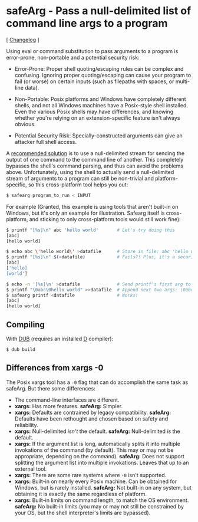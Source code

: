 safeArg - Pass a null-delimited list of command line args to a program
======================================================================

[ [Changelog](https://github.com/Abscissa/safeArg/blob/master/CHANGELOG.md) ]

Using eval or command substitution to pass arguments to a program is error-prone, non-portable and a potential security risk:

- Error-Prone: Proper shell quoting/escaping rules can be complex and confusing. Ignoring proper quoting/escaping can cause your program to fail (or worse) on certain inputs (such as filepaths with spaces, or multi-line data).

- Non-Portable: Posix platforms and Windows have completely different shells, and not all Windows machines have a Posix-style shell installed. Even the various Posix shells may have differences, and knowing whether you're relying on an extension-specific feature isn't always obvious.

- Potential Security Risk: Specially-constructed arguments can give an attacker full shell access.

A [recommended solution](http://stackoverflow.com/questions/30720364/honoring-quoting-in-reading-shell-arguments-from-a-file)
is to use a null-delimited stream for sending the output of one command to the command line of another. This completely bypasses the shell's command parsing, and thus can avoid the problems above. Unfortunately, using the shell to actually send a null-delimited stream of arguments to a program can still be non-trivial and platform-specific, so this cross-platform tool helps you out:

```bash
$ safearg program_to_run < INPUT
```

For example (Granted, this example is using tools that aren't built-in on Windows, but it's only an example for illustration. Safearg itself is cross-platform, and sticking to only cross-platform tools would still work fine):
```bash
$ printf "[%s]\n" abc 'hello world'       # Let's try doing this
[abc]
[hello world]

$ echo abc \'hello world\' >datafile      # Store in file: abc 'hello world'
$ printf "[%s]\n" $(<datafile)            # Fails?! Plus, it's a security risk :(
[abc]
['hello]
[world']

$ echo -n '[%s]\n' >datafile              # Send printf's first arg to datafile
$ printf "\0abc\0hello world" >>datafile  # Append next two args: \0abc\0hello world
$ safearg printf <datafile                # Works!
[abc]
[hello world]
```

Compiling
---------

With [DUB](http://code.dlang.org/getting_started) (requires an installed [D](http://dlang.org) compiler):
```bash
$ dub build
```

Differences from xargs -0
-------------------------

The Posix xargs tool has a ```-0``` flag that can do accomplish the same task as safeArg. But there some differences:

- The command-line interfaces are different.
- **xargs:** Has more features. **safeArg:** Simpler.
- **xargs:** Defaults are contrained by legacy compatibility. **safeArg:** Defaults have been rethought and chosen based on safety and reliability.
- **xargs:** Null-delimited *isn't* the default. **safeArg:** Null-delimited *is* the default.
- **xargs:** If the argument list is long, automatically splits it into multiple invokations of the command (by default). This may or may not be appropriate, depending on the command). **safeArg:** Does not support splitting the argument list into multiple invokations. Leaves that up to an external tool.
- **xargs:** There are some rare systems where ```-0``` isn't supported.
- **xargs:** Built-in on nearly every Posix machine. Can be obtained for Windows, but is rarely installed. **safeArg:** Not built-in on any system, but obtaining it is exactly the same regardless of platform.
- **xargs:** Built-in limits on command length, to match the OS environment. **safeArg:** No built-in limits (you may or may not still be constrained by your OS, but the shell interpreter's limits are bypassed).
